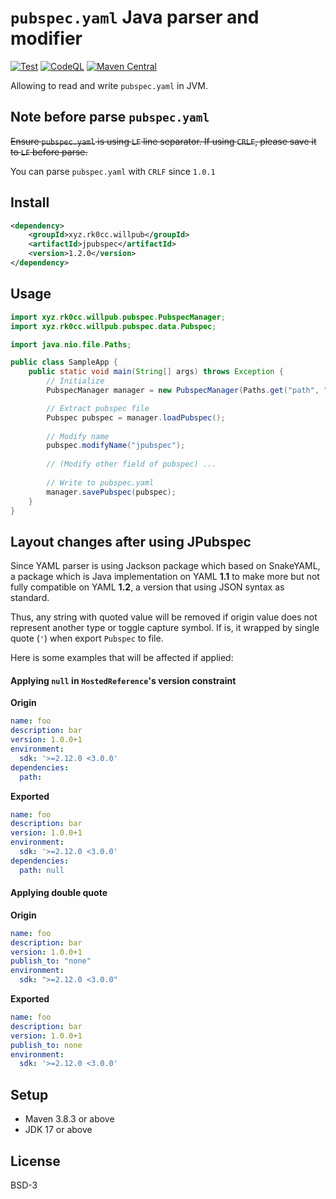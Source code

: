 # `pubspec.yaml` Java parser and modifier

[![Test](https://github.com/Project-Will-Pub/jpubspec/actions/workflows/test.yml/badge.svg?branch=main)](https://github.com/Project-Will-Pub/jpubspec/actions/workflows/test.yml)
[![CodeQL](https://github.com/Project-Will-Pub/jpubspec/actions/workflows/codeql.yml/badge.svg?branch=main)](https://github.com/Project-Will-Pub/jpubspec/actions/workflows/codeql.yml)
[![Maven Central](https://img.shields.io/maven-central/v/xyz.rk0cc.willpub/jpubspec.svg?label=Maven%20Central)](https://search.maven.org/search?q=g:%22xyz.rk0cc.willpub%22%20AND%20a:%22jpubspec%22)

Allowing to read and write `pubspec.yaml` in JVM.

## Note before parse `pubspec.yaml`

~~Ensure `pubspec.yaml` is using `LF` line separator. If using `CRLF`, please save it to `LF` before parse.~~

You can parse `pubspec.yaml` with `CRLF` since `1.0.1`

## Install

```xml
<dependency>
    <groupId>xyz.rk0cc.willpub</groupId>
    <artifactId>jpubspec</artifactId>
    <version>1.2.0</version>
</dependency>
```

## Usage

```java
import xyz.rk0cc.willpub.pubspec.PubspecManager;
import xyz.rk0cc.willpub.pubspec.data.Pubspec;

import java.nio.file.Paths;

public class SampleApp {
    public static void main(String[] args) throws Exception {
        // Initialize
        PubspecManager manager = new PubspecManager(Paths.get("path", "to", "the", "project", "directory"));

        // Extract pubspec file
        Pubspec pubspec = manager.loadPubspec();
        
        // Modify name
        pubspec.modifyName("jpubspec");
        
        // (Modify other field of pubspec) ...
        
        // Write to pubspec.yaml
        manager.savePubspec(pubspec);
    }
}
```

## Layout changes after using JPubspec

Since YAML parser is using Jackson package which based on SnakeYAML, a package which is Java implementation
on YAML **1.1** to make more but not fully compatible on YAML **1.2**, a version that using JSON syntax as standard.

Thus, any string with quoted value will be removed if origin value does not represent another type or toggle capture
symbol. If is, it wrapped by single quote (`'`) when export `Pubspec` to file.

Here is some examples that will be affected if applied:

#### Applying `null` in `HostedReference`'s version constraint

**Origin**

```yaml
name: foo
description: bar
version: 1.0.0+1
environment:
  sdk: '>=2.12.0 <3.0.0'
dependencies:
  path: 
```

**Exported**

```yaml
name: foo
description: bar
version: 1.0.0+1
environment:
  sdk: '>=2.12.0 <3.0.0'
dependencies:
  path: null
```

#### Applying double quote

**Origin**

```yaml
name: foo
description: bar
version: 1.0.0+1
publish_to: "none"
environment:
  sdk: ">=2.12.0 <3.0.0"
```

**Exported**

```yaml
name: foo
description: bar
version: 1.0.0+1
publish_to: none
environment:
  sdk: '>=2.12.0 <3.0.0'
```

## Setup

* Maven 3.8.3 or above
* JDK 17 or above

## License

BSD-3
